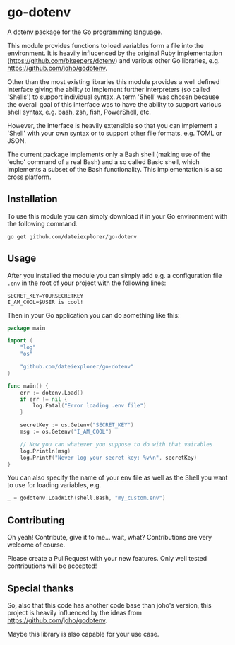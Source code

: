 # go-dotenv

A dotenv package for the Go programming language.

This module provides functions to load variables form a file into the environment.
It is heavily influcenced by the original Ruby implementation
(https://github.com/bkeepers/dotenv) and various other Go libraries, e.g.
https://github.com/joho/godotenv.

Other than the most existing libraries this module provides a well defined
interface giving the ability to implement further interpreters (so called
'Shells') to support individual syntax.
A term 'Shell' was chosen because the overall goal of this interface was to
have the ability to support various shell syntax, e.g. bash, zsh, fish,
PowerShell, etc.

However, the interface is heavily extensible so that you can implement a
'Shell' with your own syntax or to support other file formats, e.g. TOML or
JSON.

The current package implements only a Bash shell (making use of the 'echo'
command of a real Bash) and a so called Basic shell, which implements a subset
of the Bash functionality. This implementation is also cross platform.

## Installation

To use this module you can simply download it in your Go environment with the
following command.

```
go get github.com/dateiexplorer/go-dotenv
```

## Usage

After you installed the module you can simply add e.g. a configuration file
`.env` in the root of your project with the following lines:

```
SECRET_KEY=YOURSECRETKEY
I_AM_COOL=$USER is cool!
```

Then in your Go application you can do something like this:

```go
package main

import (
    "log"
    "os"

    "github.com/dateiexplorer/go-dotenv"
)

func main() {
    err := dotenv.Load()
    if err != nil {
        log.Fatal("Error loading .env file")
    }

    secretKey := os.Getenv("SECRET_KEY")
    msg := os.Getenv("I_AM_COOL")

    // Now you can whatever you suppose to do with that vairables
    log.Println(msg)
    log.Printf("Never log your secret key: %v\n", secretKey)
}

```

You can also specify the name of your env file as well as the Shell you want
to use for loading variables, e.g.

```go
_ = godotenv.LoadWith(shell.Bash, "my_custom.env")
```

## Contributing

Oh yeah! Contribute, give it to me... wait, what?
Contributions are very welcome of course.

Please create a PullRequest with your new features. Only well tested
contributions will be accepted!

## Special thanks

So, also that this code has another code base than joho's version, this project
is heavily influenced by the ideas from https://github.com/joho/godotenv.

Maybe this library is also capable for your use case.